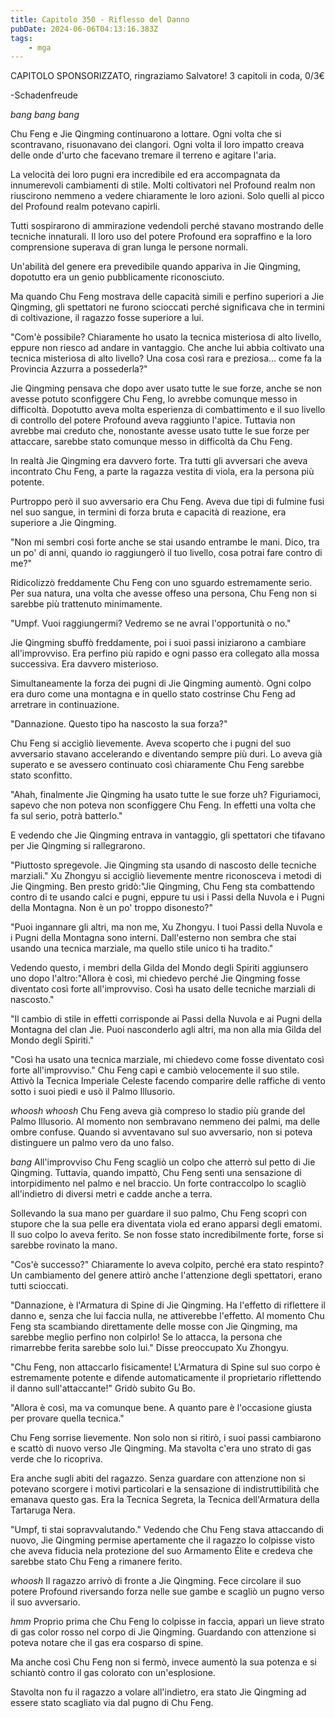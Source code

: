 ```yaml
---
title: Capitolo 350 - Riflesso del Danno
pubDate: 2024-06-06T04:13:16.383Z
tags:
    - mga
---
```

                
CAPITOLO SPONSORIZZATO, ringraziamo Salvatore!
3 capitoli in coda, 0/3€


-Schadenfreude


*bang bang bang*


Chu Feng e Jie Qingming continuarono a lottare. Ogni volta che si scontravano, risuonavano dei clangori. Ogni volta il loro impatto creava delle onde d'urto che facevano tremare il terreno e agitare l'aria.


La velocità dei loro pugni era incredibile ed era accompagnata da innumerevoli cambiamenti di stile. Molti coltivatori nel Profound realm non riuscirono nemmeno a vedere chiaramente le loro azioni. Solo quelli al picco del Profound realm potevano capirli.


Tutti sospirarono di ammirazione vedendoli perché stavano mostrando delle tecniche innaturali. Il loro uso del potere Profound era sopraffino e la loro comprensione superava di gran lunga le persone normali.


Un'abilità del genere era prevedibile quando appariva in Jie Qingming, dopotutto era un genio pubblicamente riconosciuto.


Ma quando Chu Feng mostrava delle capacità simili e perfino superiori a Jie Qingming, gli spettatori ne furono scioccati perché significava che in termini di coltivazione, il ragazzo fosse superiore a lui.


"Com'è possibile? Chiaramente ho usato la tecnica misteriosa di alto livello, eppure non riesco ad andare in vantaggio. Che anche lui abbia coltivato una tecnica misteriosa di alto livello? Una cosa così rara e preziosa... come fa la Provincia Azzurra a possederla?"


Jie Qingming pensava che dopo aver usato tutte le sue forze, anche se non avesse potuto sconfiggere Chu Feng, lo avrebbe comunque messo in difficoltà. Dopotutto aveva molta esperienza di combattimento e il suo livello di controllo del potere Profound aveva raggiunto l'apice. Tuttavia non avrebbe mai creduto che, nonostante avesse usato tutte le sue forze per attaccare, sarebbe stato comunque messo in difficoltà da Chu Feng.


In realtà Jie Qingming era davvero forte. Tra tutti gli avversari che aveva incontrato Chu Feng, a parte la ragazza vestita di viola, era la persona più potente.


Purtroppo però il suo avversario era Chu Feng. Aveva due tipi di fulmine fusi nel suo sangue, in termini di forza bruta e capacità di reazione, era superiore a Jie Qingming.


"Non mi sembri così forte anche se stai usando entrambe le mani. Dico, tra un po' di anni, quando io raggiungerò il tuo livello, cosa potrai fare contro di me?"


Ridicolizzò freddamente Chu Feng con uno sguardo estremamente serio. Per sua natura, una volta che avesse offeso una persona, Chu Feng non si sarebbe più trattenuto minimamente.


"Umpf. Vuoi raggiungermi? Vedremo se ne avrai l'opportunità o no."


Jie Qingming sbuffò freddamente, poi i suoi passi iniziarono a cambiare all'improvviso. Era perfino più rapido e ogni passo era collegato alla mossa successiva. Era davvero misterioso.


Simultaneamente la forza dei pugni di Jie Qingming aumentò. Ogni colpo era duro come una montagna e in quello stato costrinse Chu Feng ad arretrare in continuazione.


"Dannazione. Questo tipo ha nascosto la sua forza?"


Chu Feng si accigliò lievemente. Aveva scoperto che i pugni del suo avversario stavano accelerando e diventando sempre più duri. Lo aveva già superato e se avessero continuato così chiaramente Chu Feng sarebbe stato sconfitto.


"Ahah, finalmente Jie Qingming ha usato tutte le sue forze uh? Figuriamoci, sapevo che non poteva non sconfiggere Chu Feng. In effetti una volta che fa sul serio, potrà batterlo."


E vedendo che Jie Qingming entrava in vantaggio, gli spettatori che tifavano per Jie Qingming si rallegrarono.


"Piuttosto spregevole. Jie Qingming sta usando di nascosto delle tecniche marziali." Xu Zhongyu si accigliò lievemente mentre riconosceva i metodi di Jie Qingming. Ben presto gridò:"Jie Qingming, Chu Feng sta combattendo contro di te usando calci e pugni, eppure tu usi i Passi della Nuvola e i Pugni della Montagna. Non è un po' troppo disonesto?"


"Puoi ingannare gli altri, ma non me, Xu Zhongyu. I tuoi Passi della Nuvola e i Pugni della Montagna sono interni. Dall'esterno non sembra che stai usando una tecnica marziale, ma quello stile unico ti ha tradito."


Vedendo questo, i membri della Gilda del Mondo degli Spiriti aggiunsero uno dopo l'altro:"Allora è così, mi chiedevo perché Jie Qingming fosse diventato così forte all'improvviso. Così ha usato delle tecniche marziali di nascosto."


"Il cambio di stile in effetti corrisponde ai Passi della Nuvola e ai Pugni della Montagna del clan Jie. Puoi nasconderlo agli altri, ma non alla mia Gilda del Mondo degli Spiriti."


"Così ha usato una tecnica marziale, mi chiedevo come fosse diventato così forte all'improvviso." Chu Feng capì e cambiò velocemente il suo stile. Attivò la Tecnica Imperiale Celeste facendo comparire delle raffiche di vento sotto i suoi piedi e usò il Palmo Illusorio.


*whoosh whoosh* Chu Feng aveva già compreso lo stadio più grande del Palmo Illusorio. Al momento non sembravano nemmeno dei palmi, ma delle ombre confuse. Quando si avventavano sul suo avversario, non si poteva distinguere un palmo vero da uno falso.


*bang* All'improvviso Chu Feng scagliò un colpo che atterrò sul petto di Jie Qingming.
Tuttavia, quando impattò, Chu Feng sentì una sensazione di intorpidimento nel palmo e nel braccio. Un forte contraccolpo lo scagliò all'indietro di diversi metri e cadde anche a terra.


Sollevando la sua mano per guardare il suo palmo, Chu Feng scoprì con stupore che la sua pelle era diventata viola ed erano apparsi degli ematomi. Il suo colpo lo aveva ferito. Se non fosse stato incredibilmente forte, forse si sarebbe rovinato la mano.


"Cos'è successo?" Chiaramente lo aveva colpito, perché era stato respinto? Un cambiamento del genere attirò anche l'attenzione degli spettatori, erano tutti scioccati.


"Dannazione, è l'Armatura di Spine di Jie Qingming. Ha l'effetto di riflettere il danno e, senza che lui faccia nulla, ne attiverebbe l'effetto. Al momento Chu Feng sta scambiando direttamente delle mosse con Jie Qingming, ma sarebbe meglio perfino non colpirlo! Se lo attacca, la persona che rimarrebbe ferita sarebbe solo lui." Disse preoccupato Xu Zhongyu.


"Chu Feng, non attaccarlo fisicamente! L'Armatura di Spine sul suo corpo è estremamente potente e difende automaticamente il proprietario riflettendo il danno sull'attaccante!" Gridò subito Gu Bo.


"Allora è così, ma va comunque bene. A quanto pare è l'occasione giusta per provare quella tecnica."


Chu Feng sorrise lievemente. Non solo non si ritirò, i suoi passi cambiarono e scattò di nuovo verso JIe Qingming. Ma stavolta c'era uno strato di gas verde che lo ricopriva.


Era anche sugli abiti del ragazzo. Senza guardare con attenzione non si potevano scorgere i motivi particolari e la sensazione di indistruttibilità che emanava questo gas. Era la Tecnica Segreta, la Tecnica dell'Armatura della Tartaruga Nera.


"Umpf, ti stai sopravvalutando." Vedendo che Chu Feng stava attaccando di nuovo, Jie Qingming permise apertamente che il ragazzo lo colpisse visto che aveva fiducia nela protezione del suo Armamento Élite e credeva che sarebbe stato Chu Feng a rimanere ferito.


*whoosh* Il ragazzo arrivò di fronte a Jie Qingming. Fece circolare il suo potere Profound riversando forza nelle sue gambe e scagliò un pugno verso il suo avversario.


*hmm* Proprio prima che Chu Feng lo colpisse in faccia, apparì un lieve strato di gas color rosso nel corpo di Jie Qingming. Guardando con attenzione si poteva notare che il gas era cosparso di spine.


Ma anche così Chu Feng non si fermò, invece aumentò la sua potenza e si schiantò contro il gas colorato con un'esplosione.


Stavolta non fu il ragazzo a volare all'indietro, era stato Jie Qingming ad essere stato scagliato via dal pugno di Chu Feng.


